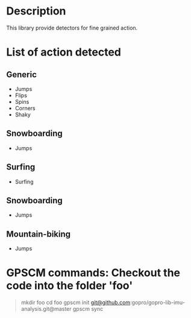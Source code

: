 # Description

This library provide detectors for fine grained action.


# List of action detected

## Generic

- Jumps
- Flips
- Spins
- Corners
- Shaky

## Snowboarding

- Jumps

## Surfing

- Surfing

## Snowboarding

- Jumps

## Mountain-biking

- Jumps


# GPSCM commands: Checkout the code into the folder 'foo'

> mkdir foo
> cd foo
> gpscm init git@github.com:gopro/gopro-lib-imu-analysis.git@master
> gpscm sync